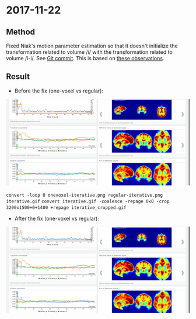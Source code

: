 # 2017-11-22

## Method

Fixed Niak's motion parameter estimation so that it doesn't initialize
the transformation related to volume /i/ with the transformation
related to volume /i-i/. See [Git
commit](https://github.com/glatard/niak/commit/e2e7dd1c84ffd580068892183c2d94d340825d73). This is based on [these
observations](https://github.com/glatard/one-voxel/tree/master/robust-motion).

## Result

* Before the fix (one-voxel vs regular):

![alt text](https://github.com/glatard/one-voxel/raw/master/stabilized-niak-motion-correction/screenshots/iterative_cropped.gif)

`convert -loop 0 onevoxel-iterative.png regular-iterative.png iterative.gif`
`convert iterative.gif -coalesce -repage 0x0 -crop 3200x1500+0+1400
+repage iterative_cropped.gif`

* After the fix (one-voxel vs regular):

![alt text](https://github.com/glatard/one-voxel/raw/master/stabilized-niak-motion-correction/screenshots/stabilized_cropped.gif)


